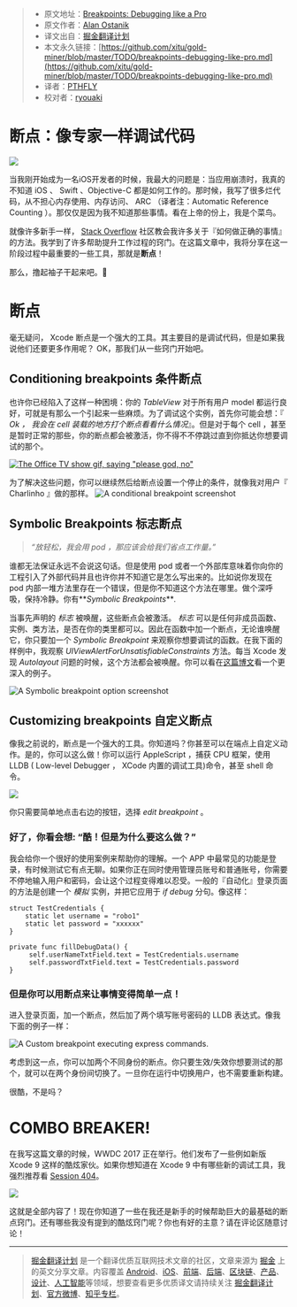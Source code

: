 > * 原文地址：[Breakpoints: Debugging like a Pro](https://cheesecakelabs.com/blog/breakpoints-debugging-like-pro/)
> * 原文作者：[Alan Ostanik](https://cheesecakelabs.com/blog/author/alan/)
> * 译文出自：[掘金翻译计划](https://github.com/xitu/gold-miner)
> * 本文永久链接：[https://github.com/xitu/gold-miner/blob/master/TODO/breakpoints-debugging-like-pro.md](https://github.com/xitu/gold-miner/blob/master/TODO/breakpoints-debugging-like-pro.md)
> * 译者：[PTHFLY](https://github.com/pthtc)
> * 校对者：[ryouaki](https://github.com/ryouaki)

# 断点：像专家一样调试代码

![](https://s3.amazonaws.com/ckl-website-static/wp-content/uploads/2017/06/Banner_xcode3.png)

当我刚开始成为一名iOS开发者的时候，我最大的问题是：当应用崩溃时，我真的不知道 iOS 、 Swift 、Objective-C 都是如何工作的。那时候，我写了很多烂代码，从不担心内存使用、内存访问、 ARC （译者注：Automatic Reference Counting ）。那仅仅是因为我不知道那些事情。看在上帝的份上，我是个菜鸟。

就像许多新手一样， [Stack Overflow](http://www.stackoverflow.com "Stack Overflow") 社区教会我许多关于『如何做正确的事情』的方法。我学到了许多帮助提升工作过程的窍门。在这篇文章中，我将分享在这一阶段过程中最重要的一些工具，那就是**断点**！

那么，撸起袖子干起来吧。🙂

# 断点

毫无疑问， Xcode 断点是一个强大的工具。其主要目的是调试代码，但是如果我说他们还要更多作用呢？ OK，那我们从一些窍门开始吧。

## Conditioning breakpoints 条件断点

也许你已经陷入了这样一种困境：你的 _TableView_ 对于所有用户 model 都运行良好，可就是有那么一个引起来一些麻烦。为了调试这个实例，首先你可能会想：『 _Ok ， 我会在 cell 装载的地方打个断点看看什么情况_』。但是对于每个 cell ，甚至是暂时正常的那些，你的断点都会被激活，你不得不不停跳过直到你抵达你想要调试的那个。

[![The Office TV show gif, saying "please god, no"](https://media.giphy.com/media/12XMGIWtrHBl5e/giphy.gif)](https://media.giphy.com/media/12XMGIWtrHBl5e/giphy.gif)

为了解决这些问题，你可以继续然后给断点设置一个停止的条件，就像我对用户『 Charlinho 』做的那样。
![A conditional breakpoint screenshot](https://s3.amazonaws.com/ckl-website-static/wp-content/uploads/2017/06/3.png)

## Symbolic Breakpoints 标志断点

> _“放轻松，我会用 pod ，那应该会给我们省点工作量。”_

谁都无法保证永远不会说这句话。但是使用 pod 或者一个外部库意味着你向你的工程引入了外部代码并且也许你并不知道它是怎么写出来的。比如说你发现在 pod 内部一堆方法里存在一个错误，但是你不知道这个方法在哪里。做个深呼吸，保持冷静。你有**_Symbolic Breakpoints_**_._

当事先声明的 _标志_ 被唤醒，这些断点会被激活。 _标志_ 可以是任何非成员函数、实例、类方法，是否在你的类里都可以。因此在函数中加一个断点，无论谁唤醒它，你只要加一个  _Symbolic Breakpoint_ 来观察你想要调试的函数。在我下面的样例中，我观察  _UIViewAlertForUnsatisfiableConstraints_ 方法。每当 Xcode 发现 _Autolayout_ 问题的时候，这个方法都会被唤醒。你可以看在[这篇博文](http://nshint.io/blog/2015/08/17/autolayout-breakpoints/)看一个更深入的例子。

![A Symbolic breakpoint option screenshot](https://s3.amazonaws.com/ckl-website-static/wp-content/uploads/2017/06/2.png)

## Customizing breakpoints 自定义断点

像我之前说的，断点是一个强大的工具。你知道吗？你甚至可以在端点上自定义动作。是的，你可以这么做！你可以运行 AppleScript ，捕获 CPU 框架，使用 LLDB ( Low-level Debugger ， XCode 内置的调试工具)命令，甚至 shell 命令。

![](https://s3.amazonaws.com/ckl-website-static/wp-content/uploads/2017/05/4.png)

你只需要简单地点击右边的按钮，选择 _edit breakpoint_ 。

### 好了，你看会想: “酷！但是为什么要这么做？”

我会给你一个很好的使用案例来帮助你的理解。一个 APP 中最常见的功能是登录，有时候测试它有点无聊。如果你正在同时使用管理员账号和普通账号，你需要不停地输入用户和密码，会让这个过程变得难以忍受。一般的『自动化』登录页面的方法是创建一个 _模拟_ 实例，并把它应用于 _if debug_ 分句。像这样：

```
struct TestCredentials {
    static let username = "robo1"
    static let password = "xxxxxx"
}

private func fillDebugData() {
     self.userNameTxtField.text = TestCredentials.username
     self.passwordTxtField.text = TestCredentials.password
}
```

### 但是你可以用断点来让事情变得简单一点！

进入登录页面，加一个断点，然后加了两个填写账号密码的 LLDB 表达式。像我下面的例子一样：

![A Custom breakpoint executing express commands. ](https://s3.amazonaws.com/ckl-website-static/wp-content/uploads/2017/06/6.png)

考虑到这一点，你可以加两个不同身份的断点。你只要生效/失效你想要测试的那个，就可以在两个身份间切换了。一旦你在运行中切换用户，也不需要重新构建。

很酷，不是吗？

# COMBO BREAKER!

在我写这篇文章的时候，WWDC 2017 正在举行。他们发布了一些例如新版 Xcode 9 这样的酷炫家伙。如果你想知道在 Xcode 9 中有哪些新的调试工具，我强烈推荐看 [Session 404](https://developer.apple.com/videos/play/wwdc2017/404/)。

[![](https://media.giphy.com/media/l41m0ysPANVkPS8JW/giphy.gif)](https://media.giphy.com/media/l41m0ysPANVkPS8JW/giphy.gif)

这就是全部内容了！现在你知道了一些在我还是新手的时候帮助巨大的最基础的断点窍门。还有哪些我没有提到的酷炫窍门呢？你也有好的主意？请在评论区随意讨论！


---

> [掘金翻译计划](https://github.com/xitu/gold-miner) 是一个翻译优质互联网技术文章的社区，文章来源为 [掘金](https://juejin.im) 上的英文分享文章。内容覆盖 [Android](https://github.com/xitu/gold-miner#android)、[iOS](https://github.com/xitu/gold-miner#ios)、[前端](https://github.com/xitu/gold-miner#前端)、[后端](https://github.com/xitu/gold-miner#后端)、[区块链](https://github.com/xitu/gold-miner#区块链)、[产品](https://github.com/xitu/gold-miner#产品)、[设计](https://github.com/xitu/gold-miner#设计)、[人工智能](https://github.com/xitu/gold-miner#人工智能)等领域，想要查看更多优质译文请持续关注 [掘金翻译计划](https://github.com/xitu/gold-miner)、[官方微博](http://weibo.com/juejinfanyi)、[知乎专栏](https://zhuanlan.zhihu.com/juejinfanyi)。

